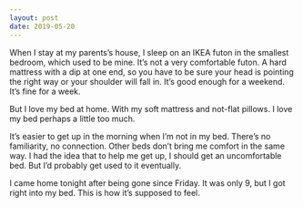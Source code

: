 ```yaml
---
layout: post
date: 2019-05-20
---
```


When I stay at my parents’s house, I sleep on an IKEA futon in the smallest bedroom, which used to be mine. It’s not a very comfortable futon. A hard mattress with a dip at one end, so you have to be sure your head is pointing the right way or your shoulder will fall in. It’s good enough for a weekend. It’s fine for a week. 

But I love my bed at home. With my soft mattress and not-flat pillows. I love my bed perhaps a little too much. 

It’s easier to get up in the morning when I’m not in my bed. There’s no familiarity, no connection. Other beds don’t bring me comfort in the same way. I had the idea that to help me get up, I should get an uncomfortable bed. But I’d probably get used to it eventually. 

I came home tonight after being gone since Friday. It was only 9, but I got right into my bed. This is how it’s supposed to feel. 
